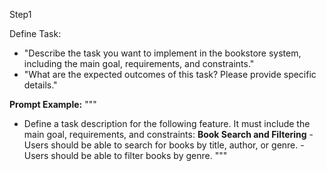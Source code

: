 Step1

Define Task:
- "Describe the task you want to implement in the bookstore system, including the main goal, requirements, and constraints."
- "What are the expected outcomes of this task? Please provide specific details."

**Prompt Example:**
"""
- Define a task description for the following feature. It must include the main goal, requirements, and constraints:
 **Book Search and Filtering**
       - Users should be able to search for books by title, author, or genre.
       - Users should be able to filter books by genre.
"""
